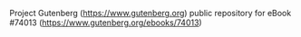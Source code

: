 Project Gutenberg (https://www.gutenberg.org) public repository for eBook #74013 (https://www.gutenberg.org/ebooks/74013)
